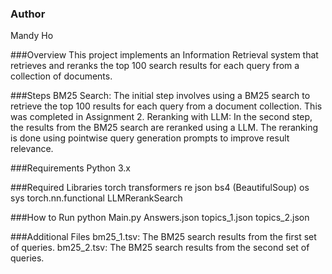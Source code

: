 ### Author
Mandy Ho

###Overview
This project implements an Information Retrieval system that retrieves and reranks the top 100 search results for each query from a collection of documents.

###Steps
BM25 Search: The initial step involves using a BM25 search to retrieve the top 100 results for each query from a document collection. This was completed in Assignment 2.
Reranking with LLM: In the second step, the results from the BM25 search are reranked using a LLM. The reranking is done using pointwise query generation prompts to improve result relevance.

###Requirements
Python 3.x

###Required Libraries
torch
transformers
re
json
bs4 (BeautifulSoup)
os
sys
torch.nn.functional
LLMRerankSearch

###How to Run
python Main.py Answers.json topics_1.json topics_2.json

###Additional Files
bm25_1.tsv: The BM25 search results from the first set of queries.
bm25_2.tsv: The BM25 search results from the second set of queries.
